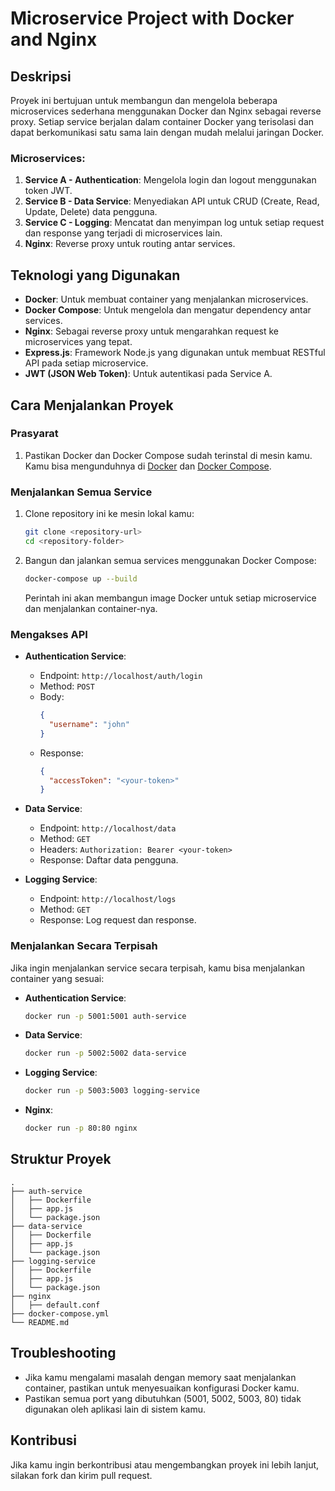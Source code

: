 # Microservice Project with Docker and Nginx

## Deskripsi

Proyek ini bertujuan untuk membangun dan mengelola beberapa microservices sederhana menggunakan Docker dan Nginx sebagai reverse proxy. Setiap service berjalan dalam container Docker yang terisolasi dan dapat berkomunikasi satu sama lain dengan mudah melalui jaringan Docker.

### Microservices:

1. **Service A - Authentication**: Mengelola login dan logout menggunakan token JWT.
2. **Service B - Data Service**: Menyediakan API untuk CRUD (Create, Read, Update, Delete) data pengguna.
3. **Service C - Logging**: Mencatat dan menyimpan log untuk setiap request dan response yang terjadi di microservices lain.
4. **Nginx**: Reverse proxy untuk routing antar services.

## Teknologi yang Digunakan

- **Docker**: Untuk membuat container yang menjalankan microservices.
- **Docker Compose**: Untuk mengelola dan mengatur dependency antar services.
- **Nginx**: Sebagai reverse proxy untuk mengarahkan request ke microservices yang tepat.
- **Express.js**: Framework Node.js yang digunakan untuk membuat RESTful API pada setiap microservice.
- **JWT (JSON Web Token)**: Untuk autentikasi pada Service A.

## Cara Menjalankan Proyek

### Prasyarat

1. Pastikan Docker dan Docker Compose sudah terinstal di mesin kamu. Kamu bisa mengunduhnya di [Docker](https://www.docker.com/get-started) dan [Docker Compose](https://docs.docker.com/compose/install/).

### Menjalankan Semua Service

1. Clone repository ini ke mesin lokal kamu:
   ```bash
   git clone <repository-url>
   cd <repository-folder>
   ```

2. Bangun dan jalankan semua services menggunakan Docker Compose:
   ```bash
   docker-compose up --build
   ```

   Perintah ini akan membangun image Docker untuk setiap microservice dan menjalankan container-nya.

### Mengakses API

- **Authentication Service**:
  - Endpoint: `http://localhost/auth/login`
  - Method: `POST`
  - Body:
    ```json
    {
      "username": "john"
    }
    ```
  - Response: 
    ```json
    {
      "accessToken": "<your-token>"
    }
    ```

- **Data Service**:
  - Endpoint: `http://localhost/data`
  - Method: `GET`
  - Headers: `Authorization: Bearer <your-token>`
  - Response: Daftar data pengguna.

- **Logging Service**:
  - Endpoint: `http://localhost/logs`
  - Method: `GET`
  - Response: Log request dan response.

### Menjalankan Secara Terpisah

Jika ingin menjalankan service secara terpisah, kamu bisa menjalankan container yang sesuai:

- **Authentication Service**:
  ```bash
  docker run -p 5001:5001 auth-service
  ```

- **Data Service**:
  ```bash
  docker run -p 5002:5002 data-service
  ```

- **Logging Service**:
  ```bash
  docker run -p 5003:5003 logging-service
  ```

- **Nginx**:
  ```bash
  docker run -p 80:80 nginx
  ```

## Struktur Proyek

```
.
├── auth-service
│   ├── Dockerfile
│   ├── app.js
│   └── package.json
├── data-service
│   ├── Dockerfile
│   ├── app.js
│   └── package.json
├── logging-service
│   ├── Dockerfile
│   ├── app.js
│   └── package.json
├── nginx
│   ├── default.conf
├── docker-compose.yml
└── README.md
```

## Troubleshooting

- Jika kamu mengalami masalah dengan memory saat menjalankan container, pastikan untuk menyesuaikan konfigurasi Docker kamu.
- Pastikan semua port yang dibutuhkan (5001, 5002, 5003, 80) tidak digunakan oleh aplikasi lain di sistem kamu.

## Kontribusi

Jika kamu ingin berkontribusi atau mengembangkan proyek ini lebih lanjut, silakan fork dan kirim pull request.
